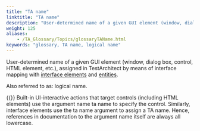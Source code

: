 ```yaml
--- 
title: "TA name"
linktitle: "TA name"
description: "User-determined name of a given GUI element (window, dialog box, control, HTML element, etc.), assigned in TestArchitect by means of interface mapping with interface elements and entities . Also ..."
weight: 125
aliases: 
    - /TA_Glossary/Topics/glossaryTAName.html
keywords: "glossary, TA name, logical name"
---
```


User-determined name of a given GUI element \(window, dialog box, control, HTML element, etc.\), assigned in TestArchitect by means of interface mapping with [interface elements](/user-guide/support/glossary-of-terms/interface-element) and [entities](/user-guide/support/glossary-of-terms/interface-entity).

Also referred to as: logical name.

{{<note>}} Built-in UI-interactive actions that target controls \(including HTML elements\) use the argument name ta name to specify the control. Similarly, interface elements use the ta name argument to assign a TA name. Hence, references in documentation to the argument name itself are always all lowercase.
